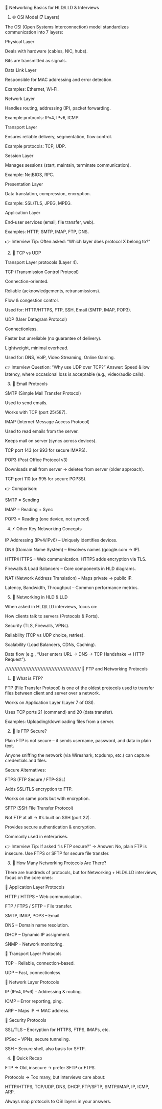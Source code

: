 📘 Networking Basics for HLD/LLD & Interviews
1. 🌐 OSI Model (7 Layers)

The OSI (Open Systems Interconnection) model standardizes communication into 7 layers:

Physical Layer

Deals with hardware (cables, NIC, hubs).

Bits are transmitted as signals.

Data Link Layer

Responsible for MAC addressing and error detection.

Examples: Ethernet, Wi-Fi.

Network Layer

Handles routing, addressing (IP), packet forwarding.

Example protocols: IPv4, IPv6, ICMP.

Transport Layer

Ensures reliable delivery, segmentation, flow control.

Example protocols: TCP, UDP.

Session Layer

Manages sessions (start, maintain, terminate communication).

Example: NetBIOS, RPC.

Presentation Layer

Data translation, compression, encryption.

Example: SSL/TLS, JPEG, MPEG.

Application Layer

End-user services (email, file transfer, web).

Examples: HTTP, SMTP, IMAP, FTP, DNS.

👉 Interview Tip: Often asked: “Which layer does protocol X belong to?”

2. 🚦 TCP vs UDP

Transport Layer protocols (Layer 4).

TCP (Transmission Control Protocol)

Connection-oriented.

Reliable (acknowledgements, retransmissions).

Flow & congestion control.

Used for: HTTP/HTTPS, FTP, SSH, Email (SMTP, IMAP, POP3).

UDP (User Datagram Protocol)

Connectionless.

Faster but unreliable (no guarantee of delivery).

Lightweight, minimal overhead.

Used for: DNS, VoIP, Video Streaming, Online Gaming.

👉 Interview Question: “Why use UDP over TCP?”
Answer: Speed & low latency, where occasional loss is acceptable (e.g., video/audio calls).

3. 📧 Email Protocols

SMTP (Simple Mail Transfer Protocol)

Used to send emails.

Works with TCP (port 25/587).

IMAP (Internet Message Access Protocol)

Used to read emails from the server.

Keeps mail on server (syncs across devices).

TCP port 143 (or 993 for secure IMAPS).

POP3 (Post Office Protocol v3)

Downloads mail from server → deletes from server (older approach).

TCP port 110 (or 995 for secure POP3S).

👉 Comparison:

SMTP = Sending

IMAP = Reading + Sync

POP3 = Reading (one device, not synced)

4. ⚡ Other Key Networking Concepts

IP Addressing (IPv4/IPv6) – Uniquely identifies devices.

DNS (Domain Name System) – Resolves names (google.com → IP).

HTTP/HTTPS – Web communication. HTTPS adds encryption via TLS.

Firewalls & Load Balancers – Core components in HLD diagrams.

NAT (Network Address Translation) – Maps private → public IP.

Latency, Bandwidth, Throughput – Common performance metrics.

5. 🧩 Networking in HLD & LLD

When asked in HLD/LLD interviews, focus on:

How clients talk to servers (Protocols & Ports).

Security (TLS, Firewalls, VPNs).

Reliability (TCP vs UDP choice, retries).

Scalability (Load Balancers, CDNs, Caching).

Data flow (e.g., “User enters URL → DNS → TCP Handshake → HTTP Request”).


/////////////////////////////////////////////////
📂 FTP and Networking Protocols
1. 🔹 What is FTP?

FTP (File Transfer Protocol) is one of the oldest protocols used to transfer files between client and server over a network.

Works on Application Layer (Layer 7 of OSI).

Uses TCP ports 21 (command) and 20 (data transfer).

Examples: Uploading/downloading files from a server.

2. 🔐 Is FTP Secure?

Plain FTP is not secure – it sends username, password, and data in plain text.

Anyone sniffing the network (via Wireshark, tcpdump, etc.) can capture credentials and files.

Secure Alternatives:

FTPS (FTP Secure / FTP-SSL)

Adds SSL/TLS encryption to FTP.

Works on same ports but with encryption.

SFTP (SSH File Transfer Protocol)

Not FTP at all → It’s built on SSH (port 22).

Provides secure authentication & encryption.

Commonly used in enterprises.

👉 Interview Tip: If asked “Is FTP secure?” → Answer: No, plain FTP is insecure. Use FTPS or SFTP for secure file transfer.

3. 📡 How Many Networking Protocols Are There?

There are hundreds of protocols, but for Networking + HLD/LLD interviews, focus on the core ones:

🔸 Application Layer Protocols

HTTP / HTTPS – Web communication.

FTP / FTPS / SFTP – File transfer.

SMTP, IMAP, POP3 – Email.

DNS – Domain name resolution.

DHCP – Dynamic IP assignment.

SNMP – Network monitoring.

🔸 Transport Layer Protocols

TCP – Reliable, connection-based.

UDP – Fast, connectionless.

🔸 Network Layer Protocols

IP (IPv4, IPv6) – Addressing & routing.

ICMP – Error reporting, ping.

ARP – Maps IP → MAC address.

🔸 Security Protocols

SSL/TLS – Encryption for HTTPS, FTPS, IMAPs, etc.

IPSec – VPNs, secure tunneling.

SSH – Secure shell, also basis for SFTP.

4. 🧩 Quick Recap

FTP → Old, insecure → prefer SFTP or FTPS.

Protocols → Too many, but interviews care about:

HTTP/HTTPS, TCP/UDP, DNS, DHCP, FTP/SFTP, SMTP/IMAP, IP, ICMP, ARP.

Always map protocols to OSI layers in your answers.




